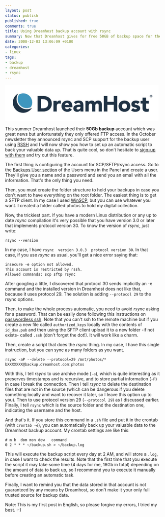 ```yaml
---
layout: post
status: publish
published: true
comments: true
title: Using Dreamhost backup account with rsync
summary: Now that Dreamhost gives for free 50GB of backup space for their customers, get the most of it by using rsync and not FTP
date: 2008-12-03 13:06:09 +0100
categories:
- linux
tags:
- backup
- dreamhost
- rsync
---
```


![Dreamhost Logo](/images/blog-dh-logo-final.jpg)

This summer Dreamhost launched their **50Gb backup** account which was great news but unfortunately they only offered FTP access. In the October newsletter they announced rsync and SCP support for the backup user using [RSSH](http://www.pizzashack.org/rssh/index.shtml) and I will now show you how to set up an automatic script to back your valuable data up. That is quite cool, so don't hesitate to [sign-up with them](http://www.dreamhost.com) and try out this feature.

The first thing is configuring the account for SCP/SFTP/rsync access. Go to the [Backups User section](https://panel.dreamhost.com/index.cgi?tree=users.backup) of the Users menu in the Panel and create a user. They'll give you a name and a password and send you an email with all the information. That's the only thing you need.

Then, you must create the folder structure to hold your backups in case you don't want to have everything on the root folder. The easiest thing is to get a SFTP client. In my case I used [WinSCP](http://winscp.net/), but you can use whatever you want. I created a folder called photos to hold my digital collection.

Now, the trickiest part. If you have a modern Linux distribution or any up to date _rsync_ compilation it's very possible that you have version 3.0 or later that implements protocol version 30. To know the version of _rsync_, just write:

    rsync --version

In my case, I have `rsync  version 3.0.3  protocol version 30`. In that case, if you use _rsync_ as usual, you'll get a nice error saying that:

    insecure -e option not allowed.
    This account is restricted by rssh.
    Allowed commands: scp sftp rsync

After googling a little, I discovered that protocol 30 sends implicitly an -e command and the installed version in Dreamhost does not like that, because it uses protocol 29. The solution is adding `--protocol 29` to the rsync options.

Then, to make the whole process automatic, you need to avoid _rsync_ asking for a password. That can be easily done following this instructions on [passwordless ssh](http://happykhan.com/shortest-passwordless-ssh-tutorial.html). Note that you can't ssh to the remote machine but if you create a new file called `authorized_keys` locally with the contents of `id_dsa.pub` and then using the SFTP client upload it to a new folder -if not exists- called `.ssh` (don't forget the dot!). It will work like a charm.

Then, create a script that does the _rsync_ thing. In my case, I have this single instruction, but you can sync as many folders as you want.

    rsync -aP --delete --protocol=29 /mnt/photos/* bXXXXXXX@backup.dreamhost.com:photos

With this, I tell _rsync_ to use archive mode (`-a`), which is quite interesting as it preserves timestamps and is recursive, and to store partial information (`-P`) in case I break the connection. Then I tell _rsync_ to delete the destination files that are not in the source (which can be dangerous if you delete something locally and want to recover it later, so I leave this option up to you). Then to use protocol version 29 (`--protocol 29`) as I discussed earlier. Finally, I tell `rsync` which is the source folder and the destination one, indicating the username and the host.

And that's it. If you store this command in a `.sh` file and put it in the crontab (with `crontab -e`), you can automatically back up your valuable data to the Dreamhost backup account. My crontab settings are like this:

    # m h  dom mon dow   command
    0 2 * * * ~/backup.sh > ~/backup.log

This will execute the backup script every day at 2 AM, and will store a `.log`, in case I want to check the results. Note that the first time that you execute the script it may take some time (4 days for me, 18Gb in total) depending on the amount of data to back up, so I recommend you to execute it manually before creating an automatic task.

Finally, I want to remind you that the data stored in that account is not guaranteed by any means by Dreamhost, so don't make it your only full trusted source for backup data.

Note: This is my first post in English, so please forgive my errors, I tried my best. :-)

